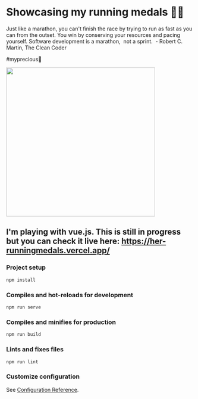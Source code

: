 # Showcasing my running medals 🏃‍♀️

Just like a marathon, you can't finish the race by trying to run as fast as you can from the outset. You win by conserving your resources and pacing yourself. Software development is a marathon,  not a sprint.  - Robert C. Martin, The Clean Coder


#myprecious🤣 

<img src="https://s1.imghub.io/dxcEd.jpg" height="400" width="400">

## I'm playing with vue.js. This is still in progress but you can check it live here: https://her-runningmedals.vercel.app/

### Project setup
```
npm install
```

### Compiles and hot-reloads for development
```
npm run serve
```

### Compiles and minifies for production
```
npm run build
```

### Lints and fixes files
```
npm run lint
```

### Customize configuration
See [Configuration Reference](https://cli.vuejs.org/config/).
